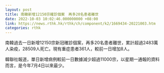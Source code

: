 ```yaml
---
layout: post
title: 南韓新增12150宗確診個案　再多20名患者離世
date: 2022-10-03 10:02:46.000000000 +08:00
link: https://news.rthk.hk/rthk/ch/component/k2/1669434-20221003.htm
categories: rthk
---
```


南韓過去一日新增12150宗新冠確診個案，再多20名患者離世，累計超過2483萬人染疫，28509人死亡。現有重症患者361人，較前一日增加8人。

韓聯社報道，單日新增病例較前一日數據減少超過11000宗，以星期一通報的資料而言，是今年7月4日以來最少。
